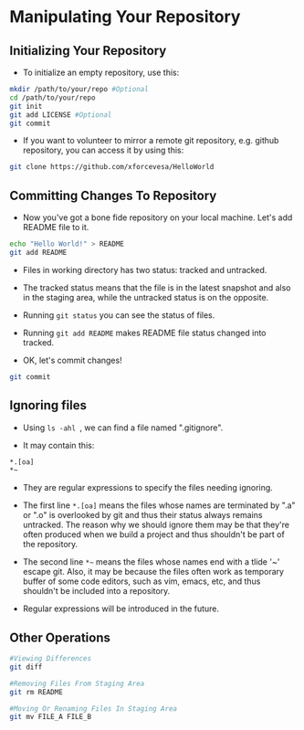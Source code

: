 # Manipulating Your Repository

## Initializing Your Repository

- To initialize an empty repository, use this:

```bash
mkdir /path/to/your/repo #Optional
cd /path/to/your/repo
git init
git add LICENSE #Optional
git commit
```

- If you want to volunteer to mirror a remote git repository, e.g. github repository, you can access it by using this:

```bash
git clone https://github.com/xforcevesa/HelloWorld
```

## Committing Changes To Repository

- Now you've got a bone fide repository on your local machine. Let's add README file to it.

```bash
echo "Hello World!" > README
git add README
```

- Files in working directory has two status: tracked and untracked.

- The tracked status means that the file is in the latest snapshot and also in the staging area, while the untracked status is on the opposite.

- Running ```git status``` you can see the status of files.

- Running ```git add README``` makes README file status changed into tracked.

- OK, let's commit changes!

```bash
git commit
```

## Ignoring files

- Using ```ls -ahl ```, we can find a file named ".gitignore".

- It may contain this:

```bash
*.[oa]
*~
```

- They are regular expressions to specify the files needing ignoring.

- The first line ```*.[oa]``` means the files whose names are terminated by ".a" or ".o" is overlooked by git and thus their status always remains untracked. The reason why we should ignore them may be that they're often produced when we build a project and thus shouldn't be part of the repository.

- The second line ```*~``` means the files whose names end with a tlide '~' escape git. Also, it may be because the files often work as temporary buffer of some code editors, such as vim, emacs, etc, and thus shouldn't be included into a repository.

- Regular expressions will be introduced in the future.

## Other Operations
```bash
#Viewing Differences
git diff

#Removing Files From Staging Area
git rm README

#Moving Or Renaming Files In Staging Area
git mv FILE_A FILE_B
```
